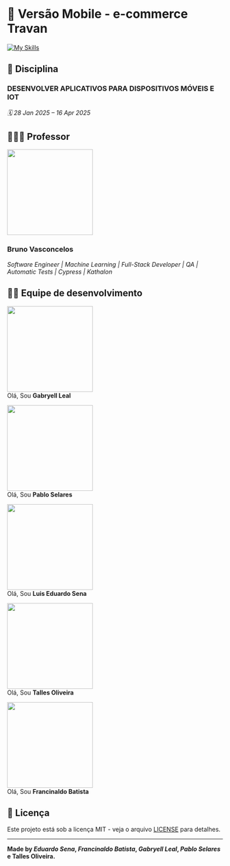   
# 📱 Versão Mobile - e-commerce Travan

  
[![My Skills](https://skillicons.dev/icons?i=react,ts,nodejs,express,git,github)](https://skillicons.dev)

## 📍 Disciplina
### DESENVOLVER APLICATIVOS PARA DISPOSITIVOS MÓVEIS E IOT
_🗓️ 28 Jan 2025 – 16 Apr 2025_

## 🧙🏽‍♂️ Professor
<a><img src="https://media.licdn.com/dms/image/v2/D4D03AQEr7hYYSHm5fg/profile-displayphoto-shrink_200_200/profile-displayphoto-shrink_200_200/0/1729455529121?e=1750291200&v=beta&t=tPPux1FkTV5SssjD_64lPa30iXwkf4SjgxRRlUqtikA" width="200px"></a>
### Bruno Vasconcelos
_Software Engineer | Machine Learning | Full-Stack Developer | QA | Automatic Tests | Cypress | Kathalon_

## 👨‍💻 Equipe de desenvolvimento

<a><img src="https://github.com/user-attachments/assets/fa60aba8-3200-402d-8b9e-a004ed3de6cf" width="200px"></a><br>
Olá, Sou **Gabryell Leal** <br>

<a><img src="https://avatars.githubusercontent.com/u/134446830?v=4" width="200px"></a><br>
Olá, Sou **Pablo Selares** <br>

<a><img src="https://avatars.githubusercontent.com/u/186224768?v=4" width="200px"></a><br>
Olá, Sou **Luis Eduardo Sena**<br>

<a><img src="https://avatars.githubusercontent.com/u/132765451?v=4" width="200px"></a><br>
Olá, Sou **Talles Oliveira**<br>

<a><img src="https://avatars.githubusercontent.com/u/140225853?v=4" width="200px"></a><br>
Olá, Sou **Francinaldo Batista** <br>


## 📄 Licença

Este projeto está sob a licença MIT - veja o arquivo [LICENSE](LICENSE) para detalhes.

---

**Made by _Eduardo Sena_, _Francinaldo Batista_, _Gabryell Leal_, _Pablo Selares_ e Talles Oliveira.**
